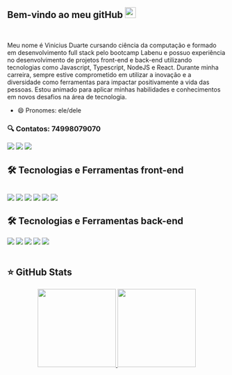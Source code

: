 ## Bem-vindo ao meu gitHub <img src="https://media.giphy.com/media/hvRJCLFzcasrR4ia7z/giphy.gif" width="25px">
<br>

Meu nome é Vinicius Duarte cursando ciência da computação e formado em desenvolvimento full stack pelo bootcamp Labenu e possuo experiência no desenvolvimento de projetos front-end e back-end utilizando tecnologias como Javascript, Typescript, NodeJS e React. Durante minha carreira, sempre estive comprometido em utilizar a inovação e a diversidade como ferramentas para impactar positivamente a vida das pessoas. Estou animado para aplicar minhas habilidades e conhecimentos em novos desafios na área de tecnologia.
 - 😄 Pronomes: ele/dele
 ### 🔍 Contatos: 74998079070
<div> 
  <a href="https://www.instagram.com/vini_duarte9/" target="_blank"><img src="https://img.shields.io/badge/-Instagram-%23E4405F?style=for-the-badge&logo=instagram&logoColor=white" target="_blank"></a>
  <a href = "vinicius.benduarte14@gmail.com"><img src="https://img.shields.io/badge/-Gmail-%23333?style=for-the-badge&logo=gmail&logoColor=white" target="_blank"></a>
  <a href="https://www.linkedin.com/in/vinicius-duarte-passo-656865223/" target="_blank"><img src="https://img.shields.io/badge/-LinkedIn-%230077B5?style=for-the-badge&logo=linkedin&logoColor=white" target="_blank"></a> 
</div>

## 🛠 Tecnologias e Ferramentas front-end

<div style="display: inline_block"><br>
  <img src="https://img.shields.io/badge/HTML5-E34F26?style=for-the-badge&logo=html5&logoColor=white">
  <img src="https://img.shields.io/badge/CSS3-1572B6?style=for-the-badge&logo=css3&logoColor=white">
  <img src="https://img.shields.io/badge/JavaScript-323330?style=for-the-badge&logo=javascript&logoColor=F7DF1E">
  <img src="https://img.shields.io/badge/React-20232A?style=for-the-badge&logo=react&logoColor=61DAFB">
  <img src="https://img.shields.io/badge/styled--components-DB7093?style=for-the-badge&logo=styled-components&logoColor=white">
  <img src="https://img.shields.io/badge/Material%20UI-007FFF?style=for-the-badge&logo=mui&logoColor=white">
  <!--   <img src="https://img.shields.io/badge/Node.js-43853D?style=for-the-badge&logo=node.js&logoColor=white"> -->
 </div>
 
  ## 🛠 Tecnologias e Ferramentas back-end
  
   <div style={ display: flex }>
    <img src="https://img.shields.io/badge/Node.js-339933?style=for-the-badge&logo=nodedotjs&logoColor=white">
    <img src="https://img.shields.io/badge/TypeScript-007ACC?style=for-the-badge&logo=typescript&logoColor=white">
    <img src="https://img.shields.io/badge/Express.js-000000?style=for-the-badge&logo=express&logoColor=white">
    <img src="https://img.shields.io/badge/MySQL-005C84?style=for-the-badge&logo=mysql&logoColor=white">
    <img src="https://img.shields.io/badge/next.js-000000?style=for-the-badge&logo=nextdotjs&logoColor=white">
  </div>
<br>

 ## ⭐️ GitHub Stats
 
 <div align="center">
  <a href="https://github.com/future4code/gebru-Vinicius-Passo">
  <img height="180em" src="https://github-readme-stats.vercel.app/api?username=ViniciusDuarte17&show_icons=true&theme=dracula&include_all_commits=true&count_private=true"/>
     <img height="180em" src="https://github-readme-stats.vercel.app/api/top-langs/?username=ViniciusDuarte17&layout=compact&langs_count=7&theme=dracula"/>
</div>
